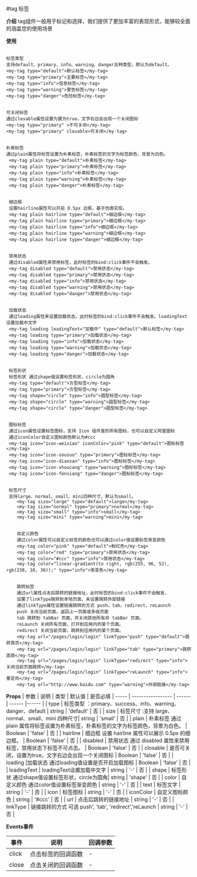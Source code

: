 #tag 标签 

**介绍**
tag组件一般用于标记和选择，我们提供了更加丰富的表现形式，能够较全面的涵盖您的使用场景



**使用**

```

标签类型
支持default、primary、info、warning、danger五种类型，默认为default。
<my-tag type="default">默认标签</my-tag>
<my-tag type="primary">主要标签</my-tag>
<my-tag type="info">信息标签</my-tag>
<my-tag type="warning">警告标签</my-tag>
<my-tag type="danger">危险标签</my-tag>


可关闭标签
通过closable属性设置为置为true，文字右边会出现一个关闭图标
<my-tag type="primary" >不可关闭</my-tag>
<my-tag type="primary" closable>可关闭</my-tag>
 
 
朴素标签
通过plain属性将标签设置为朴素标签，朴素标签的文字为标签颜色，背景为白色。
 <my-tag plain type="default">朴素标签</my-tag>
 <my-tag plain type="primary">朴素标签</my-tag>
 <my-tag plain type="info">朴素标签</my-tag>
 <my-tag plain type="warning">朴素标签</my-tag>
 <my-tag plain type="danger">朴素标签</my-tag>
 
 
 细边框
 设置hairline属性可以开启 0.5px 边框，基于伪类实现。
 <my-tag plain hairline type="default">细边框</my-tag>
 <my-tag plain hairline type="primary">细边框</my-tag>
 <my-tag plain hairline type="info">细边框</my-tag>
 <my-tag plain hairline type="warning">细边框</my-tag>
 <my-tag plain hairline type="danger">细边框</my-tag>
 
 
 禁用状态
 通过disabled属性来禁用标签，此时标签的bind:click事件不会触发。
 <my-tag disabled type="default">禁用状态</my-tag>
 <my-tag disabled type="primary">禁用状态</my-tag>
 <my-tag disabled type="info">禁用状态</my-tag>
 <my-tag disabled type="warning">禁用状态</my-tag>
 <my-tag disabled type="danger">禁用状态</my-tag>
 
 
 加载状态
 通过loading属性来设置加载状态，此时标签的bind:click事件不会触发。loadingText设置加载中文字
 <my-tag loading loadingText="加载中" type="default">默认标签</my-tag>
 <my-tag loading type="primary">加载状态</my-tag>
 <my-tag loading type="info">加载状态</my-tag>
 <my-tag loading type="warning">加载状态</my-tag>
 <my-tag loading type="danger">加载状态</my-tag>
 
 
 标签形状
 标签形状 通过shape值设置标签形状，circle为圆角
 <my-tag type="default">方型标签</my-tag>
 <my-tag type="primary">方型标签</my-tag>
 <my-tag shape="circle" type="info">圆型标签</my-tag>
 <my-tag shape="circle" type="warning">圆型标签</my-tag>
 <my-tag shape="circle" type="danger">圆型标签</my-tag>
 
 
 图标标签
 通过icon属性设置标签图标，支持 Icon 组件里的所有图标，也可以自定义阿里图标 
 通过iconColor自定义图标颜色默认为#ccc
 <my-tag icon="icon-weixiao" iconColor="pink" type="default">图标标签</my-tag>
 <my-tag icon="icon-sousuo" type="primary">图标标签</my-tag>
 <my-tag icon="icon-dianzan" type="info">图标标签</my-tag>
 <my-tag icon="icon-shoucang" type="warning">图标标签</my-tag>
 <my-tag icon="icon-fenxiang" type="danger">图标标签</my-tag>
 
 
 标签尺寸
 支持large、normal、small、mini四种尺寸，默认为small。
	<my-tag size="large" type="default">large</my-tag>
	<my-tag size="normal" type="primary">normal</my-tag>
	<my-tag size="small" type="info">small</my-tag>
	<my-tag size="mini" type="warning">mini</my-tag>
	
	
	自定义颜色
	通过color属性可以自定义标签的颜色也可以通过color值设置标签渐变颜色
	<my-tag color="pink" type="default">粉红色</my-tag>
	<my-tag color="red" type="primary">禁用状态</my-tag>
	<my-tag color="#ccc" type="info">禁用状态</my-tag>
	<my-tag color="linear-gradient(to right, rgb(255, 96, 52), rgb(238, 10, 36));" type="info">渐变色</my-tag>
	
	
	跳转标签 
	通过url属性点击后跳转的链接地址，此时标签的bind:click事件不会触发，
	设置了linkType跳转到本地页面，未设置跳转外部链接
	通过linkType属性设置链接跳转的方式 push，tab，redirect，reLaunch
	push 关闭当前页面，返回上一页面或多级页面
	tab 跳转到 tabBar 页面，并关闭其他所有非 tabBar 页面。 
	reLaunch 关闭所有页面，打开到应用内的某个页面。 
	redirect 关闭当前页面，跳转到应用内的某个页面。
	<my-tag url="/pages/login/login" linkType="push" type="default">跳转首页</my-tag>
	<my-tag url="/pages/login/login" linkType="tab" type="primary">跳转底部</my-tag>
	<my-tag url="/pages/login/login" linkType="redirect" type="info">关闭当前页面跳转</my-tag>
	<my-tag url="/pages/login/login" linkType="reLaunch" type="info">重定向</my-tag>
	<my-tag url="http://www.baidu.com" type="warning">外部链接</my-tag>
```

**Props**
| 参数 | 说明 | 类型 | 默认值 | 是否必填
| ----- | ----------------- | ------ | ------ |------ |
| type | 标签类型 ：primary、success、info、warning、danger、default  | string | 'default' | 否 |
| size | 标签尺寸 :支持 large、normal、small、mini 四种尺寸| string | 'small' | 否 |
| plain | 朴素标签 通过 plain 属性将标签设置为朴素标签，朴素标签的文字为标签颜色，背景为白色。 | Boolean | 'false' | 否 |
| hairline | 细边框 设置 hairline 属性可以展示 0.5px 的细边框。  | Boolean | 'false' | 否 |
| disabled | 禁用状态 通过 disabled 属性来禁用标签，禁用状态下标签不可点击。  | Boolean | 'false' | 否 |
| closable | 是否可关闭，设置为true，文字右边会出现一个关闭图标  | Boolean | 'false' | 否 |
| loading |加载状态 通过loading值设置是否开启加载图标 | Boolean | 'false' | 否 |
| loadingText | loadingText设置加载中文字 | string | '-' | 否 |
| shape | 标签形状 通过shape值设置标签形状，circle为圆角| string | 'shape' | 否 |
| color | 自定义颜色 通过color值设置标签渐变颜色 | string | '-' | 否 |
| text | 标签文字 | string | '-' | 否 |
| icon | 标签图标 | string | '-' | 否 |
| iconColor | 自定义图标颜色 | string | '#ccc' | 否 |
| url | 点击后跳转的链接地址 | string | '-' | 否 |
| linkType | 链接跳转的方式 可选 push', 'tab', 'redirect','reLaunch | string | '-' | 否 |

**Events事件**

| 事件 | 说明 | 回调参数
| ----- | ----------------- | ----- |
| click |  点击标签的回调函数 | - |
| close |  点击关闭的回调函数 | - |
